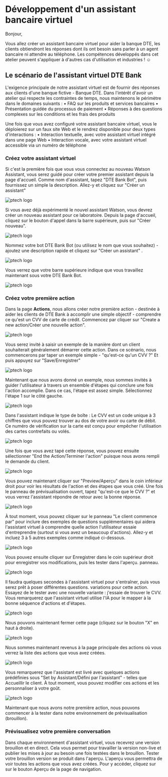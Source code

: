 # Développement d'un assistant bancaire virtuel

Bonjour,

Vous allez créer un assistant bancaire virtuel pour aider la banque DTE, les clients obtiendront les réponses dont ils ont besoin sans parler à un agent bancaire ni 
attendre au téléphone. Les compétences développés dans cet atelier peuvent s'appliquer à d'autres cas d'utilisation et industries ! ☺

## Le scénario de l'assistant virtuel DTE Bank
L'exigence principale de notre assistant virtuel est de fournir des réponses aux clients d'une banque fictive - Banque DTE. 
Dans l'intérêt d'avoir un atelier qui respecte les contraintes de temps, nous maintenons le périmètre dans le
domaines suivants :
• FAQ sur les produits et services bancaires
• Présentation guidée du processus de paiement
• Réponses à des questions complexes sur les conditions et les frais des produits

Une fois que vous avez configuré votre assistant bancaire virtuel, vous le déploierez sur un faux site Web et le rendrez disponible pour
deux types d'interactions :
• Interaction textuelle, avec votre assistant virtuel intégré dans une page Web
• Interaction vocale, avec votre assistant virtuel accessible via un numéro de téléphone

### Créez votre assistant virtuel
Si c'est la première fois que vous vous connectez au nouveau Watson Assistant, vous serez guidé pour créer votre premier
assistant depuis la page d'accueil. Comme nom d'assistant, tapez "DTE Bank Bot", puis fournissez un simple
la description. Allez-y et cliquez sur "Créer un assistant"

![ptech logo](/images/lab_banque_1.png)

Si vous avez déjà expérimenté le nouvel assistant Watson, vous devrez créer un nouveau
assistant pour ce laboratoire. Depuis la page d'accueil, cliquez sur le bouton d'appel dans la barre supérieure, puis sur "Créer nouveau".

![ptech logo](/images/lab_banque_2.png)

Nommez votre bot DTE Bank Bot (ou utilisez le nom que vous souhaitez) - ajoutez une description rapide et cliquez sur
"Créer un assistant" .

![ptech logo](/images/lab_banque_3.png)

Vous verrez que votre barre supérieure indique que vous travaillez maintenant sous votre DTE Bank Bot.

![ptech logo](/images/lab_banque_4.png)

### Créez votre première action
Dans la page **Actions**, nous allons créer notre première action - destinée à aider les clients de DTE Bank à accomplir une simple
objectif - comprendre ce qu'est un CVV de carte de crédit. Commencez par cliquer sur "Create a new action/Créer une nouvelle action".

![ptech logo](/images/lab_banque_5.png)

Vous serez invité à saisir un exemple de la manière dont un client souhaiterait généralement démarrer cette action. Dans ce
scénario, nous commencerons par taper un exemple simple - "qu'est-ce qu'un CVV ?" Et puis appuyez sur "Save/Enregistrer"

![ptech logo](/images/lab_banque_6.png)

Maintenant que nous avons donné un exemple, nous sommes invités à guider l'utilisateur à travers un ensemble d'étapes qui
conclure une fois l'action accomplie. Dans ce cas, l'étape est assez simple. Sélectionnez l'étape 1
sur le côté gauche.

![ptech logo](/images/lab_banque_7.png)

Dans l'assistant indique le type de boîte : Le CVV est un code unique à 3 chiffres que vous pouvez trouver au dos de votre avoir ou
carte de débit. Ce numéro de vérification sur la carte est conçu pour empêcher l'utilisation des cartes contrefaits ou volés.

![ptech logo](/images/lab_banque_8.png)

Une fois que vous avez tapé cette réponse, vous pouvez ensuite sélectionner "End the Action/Terminer l'action" puisque nous avons rempli le
demande du client.

![ptech logo](/images/lab_banque_9.png)

Vous pouvez maintenant cliquer sur "Preview/Aperçu" dans le coin inférieur droit pour voir les résultats de l'action et des étapes que vous
créé. Une fois le panneau de prévisualisation ouvert, tapez "qu'est-ce que le CVV ?" et vous verrez l'assistant répondre
de retour avec la bonne réponse.

![ptech logo](/images/lab_banque_91.png)

À tout moment, vous pouvez cliquer sur le panneau "Le client commence par" pour inclure des exemples de questions supplémentaires qui
aidera l'assistant virtuel à comprendre quelle action l'utilisateur essaie d'entreprendre (surtout si vous avez un
beaucoup d'actions). Allez-y et incluez 3 à 5 autres exemples comme indiqué ci-dessous.

![ptech logo](/images/lab_banque_10.png)

Vous pouvez ensuite cliquer sur Enregistrer dans le coin supérieur droit pour enregistrer vos modifications, puis les tester dans l'aperçu.
panneau.

![ptech logo](/images/lab_banque_11.png)

Il faudra quelques secondes à l'assistant virtuel pour s'entraîner, puis vous serez prêt à poser différentes questions.
variations pour cette action. Essayez de le tester avec une nouvelle variante : j'essaie de trouver le CVV. Vous remarquerez que
l'assistant virtuel utilise l'IA pour le mapper à la bonne séquence d'actions et d'étapes.

![ptech logo](/images/lab_banque_12.png)

Nous pouvons maintenant fermer cette page (cliquez sur le bouton "X" en haut à droite).

![ptech logo](/images/lab_banque_13.png)

Nous sommes maintenant revenus à la page principale des actions où vous verrez la liste des actions que vous avez créées.

![ptech logo](/images/lab_banque_14.png)

Vous remarquerez que l'assistant est livré avec quelques actions prédéfinies sous "Set by Assistant/Défini par l'assistant" - telles que
Accueillir le client. À tout moment, vous pouvez modifier ces actions et les personnaliser à votre goût.

![ptech logo](/images/lab_banque_15.png)

Maintenant que nous avons notre première action, nous pouvons commencer à la tester dans notre environnement de prévisualisation (brouillon).

### Prévisualisez votre première conversation

Dans chaque environnement d'assistant virtuel, vous recevrez une version brouillon et en direct. Cela vous permet
pour travailler la version non-live et publier les mises à jour au besoin une fois testées dans le brouillon. Tester votre brouillon
version se produit dans l'aperçu. L'aperçu vous permettra de voir toutes les actions que vous avez créées. Pour y accéder, cliquez sur
sur le bouton Aperçu de la page de navigation.
